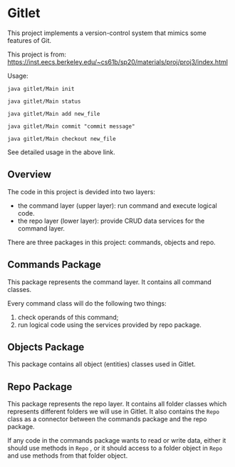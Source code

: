 # Gitlet

This project implements a version-control system that mimics some features of Git.

This project is from: https://inst.eecs.berkeley.edu/~cs61b/sp20/materials/proj/proj3/index.html

Usage:

```shell
java gitlet/Main init

java gitlet/Main status

java gitlet/Main add new_file

java gitlet/Main commit "commit message"

java gitlet/Main checkout new_file
```

See detailed usage in the above link. 

## Overview

The code in this project is devided into two layers:

- the command layer (upper layer): run command and execute logical code.
- the repo layer (lower layer): provide CRUD data services for the command layer.

There are three packages in this project: commands, objects and repo.

## Commands Package

This package represents the command layer. It contains all command classes.

Every command class will do the following two things:

1. check operands of this command;
2. run logical code using the services provided by repo package.

## Objects Package

This package contains all object (entities) classes used in Gitlet.

## Repo Package

This package represents the repo layer. It contains all folder classes which represents different folders we will use in Gitlet. It also contains the `Repo` class as a connector between the commands package and the repo package.

If any code in the commands package wants to read or write data, either it should use methods in `Repo` , or it should access to a folder object in `Repo` and use methods from that folder object. 
